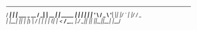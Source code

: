
  ____      _                __ _       _
 / ___|   _| |__   ___ _ __ / _| | __ _| | _____
| |  | | | | '_ \ / _ \ '__| |_| |/ _` | |/ / _ \
| |__| |_| | |_) |  __/ |  |  _| | (_| |   <  __/
 \____\__, |_.__/ \___|_|  |_| |_|\__,_|_|\_\___|
      |___/
			
